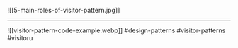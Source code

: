 

![[5-main-roles-of-visitor-pattern.jpg]]
***
![[visitor-pattern-code-example.webp]]
#design-patterns #visitor-patterns #visitoru